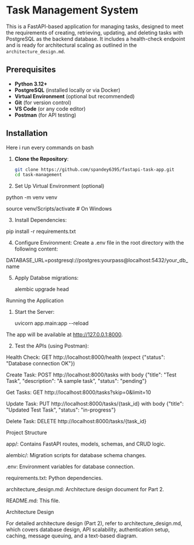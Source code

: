 # Task Management System

This is a FastAPI-based application for managing tasks, designed to meet the requirements of creating, retrieving, updating, and deleting tasks with PostgreSQL as the backend database. It includes a health-check endpoint and is ready for architectural scaling as outlined in the `architecture_design.md`.

## Prerequisites

- **Python 3.12+**
- **PostgreSQL** (installed locally or via Docker)
- **Virtual Environment** (optional but recommended)
- **Git** (for version control)
- **VS Code** (or any code editor)
- **Postman** (for API testing)

## Installation

Here i run every commands on bash

1. **Clone the Repository**:

   ```bash
   git clone https://github.com/spandey6395/fastapi-task-app.git
   cd task-management

   ```

2. Set Up Virtual Environment (optional)

python -m venv venv

source venv/Scripts/activate # On Windows

3. Install Dependencies:

pip install -r requirements.txt

4. Configure Environment:
   Create a .env file in the root directory with the following content:

DATABASE_URL=postgresql://postgres:yourpass@localhost:5432/your_db_name

5. Apply Databse migrations:

   alembic upgrade head

Running the Application

1. Start the Server:

   uvicorn app.main:app --reload

The app will be available at http://127.0.0.1:8000.

2. Test the APIs (using Postman):

Health Check: GET http://localhost:8000/health (expect {"status": "Database connection OK"})

Create Task: POST http://localhost:8000/tasks with body {"title": "Test Task", "description": "A sample task", "status": "pending"}

Get Tasks: GET http://localhost:8000/tasks?skip=0&limit=10

Update Task: PUT http://localhost:8000/tasks/{task_id} with body {"title": "Updated Test Task", "status": "in-progress"}

Delete Task: DELETE http://localhost:8000/tasks/{task_id}

Project Structure

app/: Contains FastAPI routes, models, schemas, and CRUD logic.

alembic/: Migration scripts for database schema changes.

.env: Environment variables for database connection.

requirements.txt: Python dependencies.

architecture_design.md: Architecture design document for Part 2.

README.md: This file.

Architecture Design

For detailed architecture design (Part 2), refer to architecture_design.md, which covers database design, API scalability, authentication setup, caching, message queuing, and a text-based diagram.
